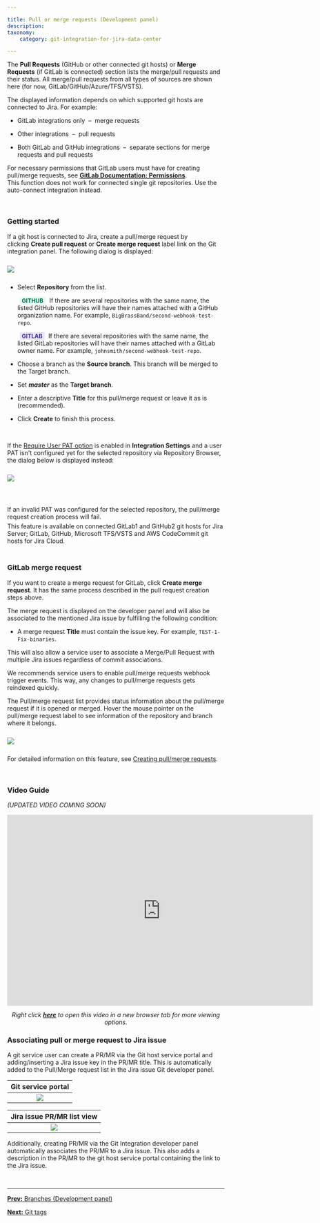 ```yaml
---

title: Pull or merge requests (Development panel)
description:
taxonomy:
    category: git-integration-for-jira-data-center

---
```


The **Pull Requests** (GitHub or other connected git hosts) or **Merge Requests** (if GitLab is connected) section lists the merge/pull requests and their status. All merge/pull requests from all types of sources are shown here (for now, GitLab/GitHub/Azure/TFS/VSTS).

The displayed information depends on which supported git hosts are connected to Jira. For example:

*   GitLab integrations only  –  merge requests

*   Other integrations  –  pull requests

*   Both GitLab and GitHub integrations  –  separate sections for merge requests and pull requests

<div class="bbb-callout bbb--info">
    <div class="irow">
    <div class="ilogobox">
        <span class="logoimg"></span>
    </div>
    <div class="imsgbox">
        For necessary permissions that GitLab users must have for creating pull/merge requests, see <a href='https://docs.gitlab.com/ee/user/permissions.html' target='_blank'><b>GitLab Documentation: Permissions</b></a>.
    </div>
    </div>
</div>

<div class="bbb-callout bbb--tip">
    <div class="irow">
    <div class="ilogobox">
        <span class="logoimg"></span>
    </div>
    <div class="imsgbox">
        This function does not work for connected single git repositories. Use the auto-connect integration instead.
    </div>
    </div>
</div>

&nbsp;

### Getting started

If a git host is connected to Jira, create a pull/merge request by clicking **Create pull request** or **Create merge request** label link on the Git integration panel. The following dialog is displayed:

<img src='/wp-content/uploads/gij-gitserver-create-pullreq-dlg-pat-ok.png' style='display:block;margin:25px auto;max-width:100%' />

*   Select **Repository** from the list.<br>

    <b style='background-color:#E2FCEF; padding:1px 5px; color:#006745; border-radius:3px; margin: 0 5px; font-size: small;'>GITHUB</b> If there are several repositories with the same name, the listed GitHub repositories will have their names attached with a GitHub organization name. For example, `BigBrassBand/second-webhook-test-repo`.<br>

    <b style='background-color:#EAE5FE; padding:1px 5px; color:#412C92; border-radius:3px; margin: 0 5px; font-size: small;'>GITLAB</b> If there are several repositories with the same name, the listed GitLab repositories will have their names attached with a GitLab owner name. For example, `johnsmith/second-webhook-test-repo`.

*   Choose a branch as the **Source branch**. This branch will be merged to the Target branch.

*   Set _**master**_ as the **Target branch**.

*   Enter a descriptive **Title** for this pull/merge request or leave it as is (recommended).

*   Click **Create** to finish this process.

&nbsp;

If the [Require User PAT option](/git-integration-for-jira-data-center/require-personal-access-tokens-for-user-actions-create-branch-pull-request-gij-self-managed) is enabled in **Integration Settings** and a user PAT isn't configured yet for the selected repository via Repository Browser, the dialog below is displayed instead:

<img src='/wp-content/uploads/gij-gitserver-create-pullreq-dlg-pat-cfg.png' style='display:block;margin:25px auto;max-width:100%' />

&nbsp;

<div class="bbb-callout bbb--info">
    <div class="irow">
    <div class="ilogobox">
        <span class="logoimg"></span>
    </div>
    <div class="imsgbox">
        If an invalid PAT was configured for the selected repository, the pull/merge request creation process will fail.
        <div style='margin-top:5px;margin-bottom:-10px'>
            This feature is available on connected GitLab1 and GitHub2 git hosts for Jira Server; GitLab, GitHub, Microsoft TFS/VSTS and AWS CodeCommit git hosts for Jira Cloud.
        </div>
    </div>
    </div>
</div>

&nbsp;

### GitLab merge request

If you want to create a merge request for GitLab, click **Create merge request**. It has the same process described in the pull request creation steps above.

The merge request is displayed on the developer panel and will also be associated to the mentioned Jira issue by fulfilling the following condition:

*   A merge request **Title** must contain the issue key. For example, `TEST-1-Fix-binaries`.

This will also allow a service user to associate a Merge/Pull Request with multiple Jira issues regardless of commit associations.

<div class="bbb-callout bbb--tip">
    <div class="irow">
    <div class="ilogobox">
        <span class="logoimg"></span>
    </div>
    <div class="imsgbox">
        We recommends service users to enable pull/merge requests webhook trigger events. This way, any changes to pull/merge requests gets reindexed quickly.
    </div>
    </div>
</div>

The Pull/merge request list provides status information about the pull/merge request if it is opened or merged. Hover the mouse pointer on the pull/merge request label to see information of the repository and branch where it belongs.

<img src='/wp-content/uploads/gij-gitserver-dev-panel-pullreq-list-hover.png' style='display:block;margin:25px auto;max-width:100%' />

For detailed information on this feature, see [Creating pull/merge requests](/git-integration-for-jira-data-center/creating-pull-merge-requests-gij-self-managed/).

&nbsp;
### Video Guide

_(UPDATED VIDEO COMING SOON)_

<div class='embed-container embed-container--16-10'>
    <iframe width='709' height='443' src='https://fast.wistia.com/embed/iframe/1jwzeex5qa?videoFoam=true' frameborder='0' allowfullscreen ></iframe>
</div>

<div align='center' style='margin-top:12px'>
    <i>Right click <a href='https://bigbrassband.wistia.com/medias/1jwzeex5qa'><b>here</b></a> to open this video in a new browser tab for more viewing options.</i>
</div>

### Associating pull or merge request to Jira issue

A git service user can create a PR/MR via the Git host service portal and adding/inserting a Jira issue key in the PR/MR title. This is automatically added to the Pull/Merge request list in the Jira issue Git developer panel.

| Git service portal |
| :---: |
| ![](/wp-content/uploads/gij-gitserverdc-associate-pull-req-example-host.png) |

| Jira issue PR/MR list view |
| :---: |
| ![](/wp-content/uploads/gij-gitserverdc-assoc-pull-req-dev-panel-list.png) |

Additionally, creating PR/MR via the Git Integration developer panel automatically associates the PR/MR to a Jira issue. This also adds a description in the PR/MR to the git host service portal containing the link to the Jira issue.


&nbsp;
* * *

[**Prev:** Branches (Development panel)](/git-integration-for-jira-data-center/branches-(development-panel)-gij-self-managed)

[**Next:** Git tags](/git-integration-for-jira-data-center/git-tags-gij-self-managed)

